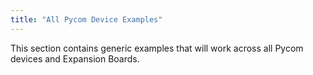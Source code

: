 ```yaml
---
title: "All Pycom Device Examples"
---
```


This section contains generic examples that will work across all Pycom devices and Expansion Boards.

